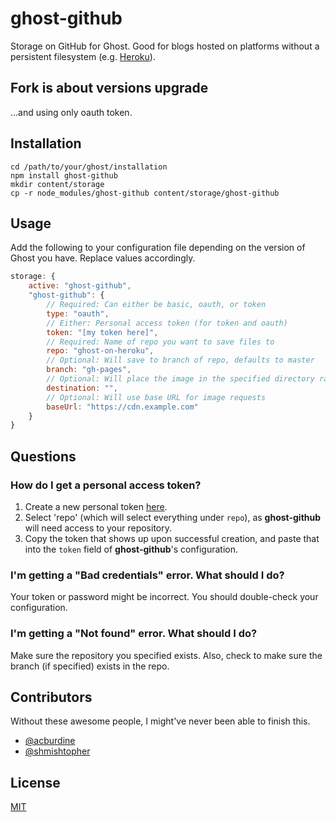 # ghost-github

Storage on GitHub for Ghost. Good for blogs hosted on platforms without a persistent filesystem (e.g. [Heroku](https://heroku.com)).

## Fork is about versions upgrade

...and using only oauth token.

## Installation

```
cd /path/to/your/ghost/installation
npm install ghost-github
mkdir content/storage
cp -r node_modules/ghost-github content/storage/ghost-github
```

## Usage

Add the following to your configuration file depending on the version of Ghost you have. Replace values accordingly.

```js
storage: {
    active: "ghost-github",
    "ghost-github": {
        // Required: Can either be basic, oauth, or token
        type: "oauth",
        // Either: Personal access token (for token and oauth)
        token: "[my token here]",
        // Required: Name of repo you want to save files to
        repo: "ghost-on-heroku",
        // Optional: Will save to branch of repo, defaults to master
        branch: "gh-pages",
        // Optional: Will place the image in the specified directory rather than root
        destination: "",
        // Optional: Will use base URL for image requests
        baseUrl: "https://cdn.example.com"
    }
}
```

## Questions

### How do I get a personal access token?

1. Create a new personal token [here](https://github.com/settings/tokens/new).
2. Select 'repo' (which will select everything under `repo`), as **ghost-github** will need access to your repository.
3. Copy the token that shows up upon successful creation, and paste that into the `token` field of **ghost-github**'s configuration.

### I'm getting a "Bad credentials" error. What should I do?

Your token or password might be incorrect. You should double-check your configuration.

### I'm getting a "Not found" error. What should I do?

Make sure the repository you specified exists. Also, check to make sure the branch (if specified) exists in the repo.

## Contributors

Without these awesome people, I might've never been able to finish this.
- [@acburdine](https://github.com/acburdine)
- [@shmishtopher](https://github.com/shmishtopher)

## License

[MIT](LICENSE.txt)